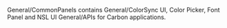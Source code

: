 

General/CommonPanels contains General/ColorSync UI, Color Picker, Font Panel and NSL UI General/APIs for Carbon applications.